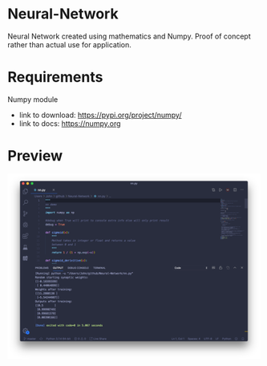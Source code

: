 # Neural-Network
Neural Network created using mathematics and Numpy. Proof of concept rather than actual use for application.

# Requirements
Numpy module
* link to download: https://pypi.org/project/numpy/
* link to docs: https://numpy.org

# Preview
![screenshot](nn.png)
